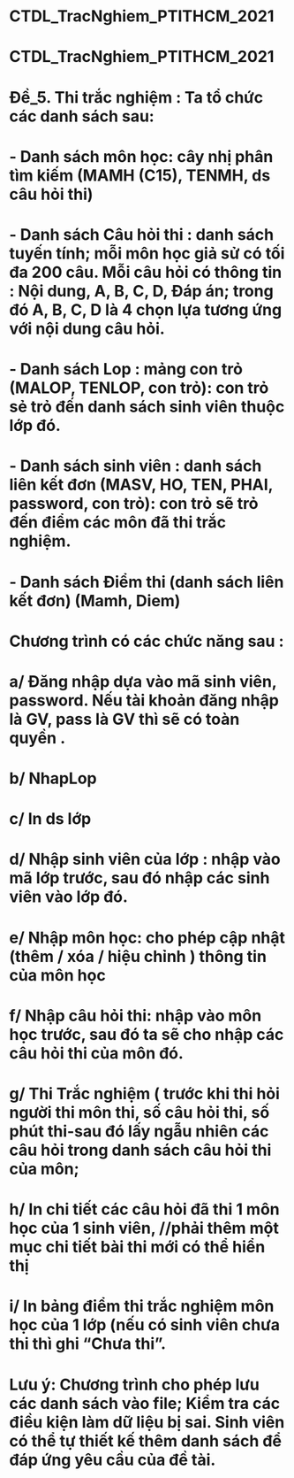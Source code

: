 # CTDL_TracNghiem_PTITHCM_2021
# CTDL_TracNghiem_PTITHCM_2021

# Đề_5. Thi trắc nghiệm : Ta tổ chức các danh sách sau: 
# - Danh sách môn học: cây nhị phân tìm kiếm (MAMH (C15), TENMH, ds câu hỏi thi)
# - Danh sách Câu hỏi thi : danh sách tuyến tính; mỗi môn học giả sử có tối đa 200 câu. Mỗi câu hỏi có thông tin : Nội dung, A, B, C, D, Đáp án; trong đó A, B, C, D là 4 chọn lựa tương ứng với nội dung câu hỏi.
# - Danh sách Lop : mảng con trỏ  (MALOP, TENLOP, con trỏ): con trỏ sẻ trỏ đến danh sách sinh viên thuộc lớp đó.
# - Danh sách sinh viên : danh sách liên kết đơn (MASV, HO, TEN,  PHAI, password, con trỏ): con trỏ sẽ trỏ đến điểm các môn đã thi trắc nghiệm.
# - Danh sách Điểm thi (danh sách liên kết đơn) (Mamh, Diem)

# Chương trình có các chức năng sau : 
# a/ Đăng nhập dựa vào mã sinh viên, password. Nếu tài khoản đăng nhập là GV, pass là GV thì sẽ có toàn quyền .
# b/ NhapLop
# c/ In ds lớp
# d/ Nhập sinh viên của lớp : nhập vào mã lớp trước, sau đó nhập các sinh viên vào lớp đó. 
# e/ Nhập môn học: cho phép cập nhật (thêm / xóa / hiệu chỉnh ) thông tin của môn học
# f/ Nhập câu hỏi thi: nhập vào môn học trước, sau đó ta sẽ cho nhập các câu hỏi thi của môn đó.
# g/ Thi Trắc nghiệm ( trước khi thi hỏi người thi môn thi, số câu hỏi thi, số phút thi-sau đó lấy ngẫu nhiên các câu hỏi trong danh sách câu hỏi thi của môn; 
# h/ In chi tiết các câu hỏi đã thi 1 môn học của  1 sinh viên, //phải thêm một mục chi tiết bài thi mới có thể hiển thị
# i/ In bảng điểm thi trắc nghiệm môn học của 1 lớp (nếu có sinh viên chưa thi thì ghi “Chưa thi”.
# Lưu ý: Chương trình cho phép lưu các danh sách vào file; Kiểm tra các điều kiện làm dữ liệu bị sai. Sinh viên có thể tự thiết kế thêm danh sách để đáp ứng yêu cầu của đề tài.

